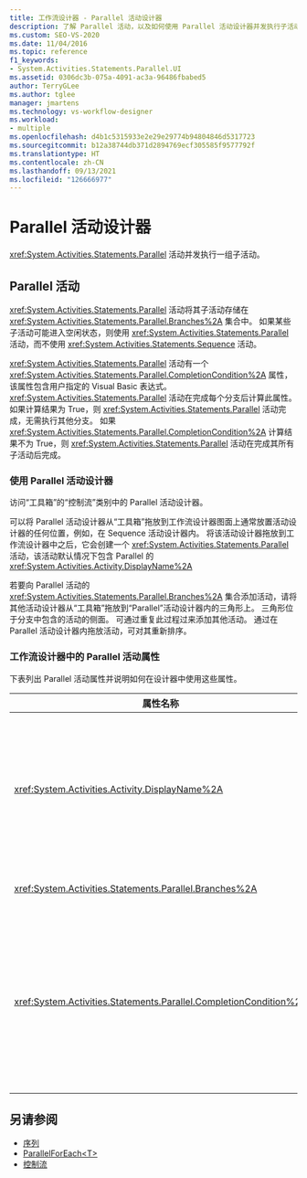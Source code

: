 ```yaml
---
title: 工作流设计器 - Parallel 活动设计器
description: 了解 Parallel 活动，以及如何使用 Parallel 活动设计器并发执行子活动集合。
ms.custom: SEO-VS-2020
ms.date: 11/04/2016
ms.topic: reference
f1_keywords:
- System.Activities.Statements.Parallel.UI
ms.assetid: 0306dc3b-075a-4091-ac3a-96486fbabed5
author: TerryGLee
ms.author: tglee
manager: jmartens
ms.technology: vs-workflow-designer
ms.workload:
- multiple
ms.openlocfilehash: d4b1c5315933e2e29e29774b94804846d5317723
ms.sourcegitcommit: b12a38744db371d2894769ecf305585f9577792f
ms.translationtype: HT
ms.contentlocale: zh-CN
ms.lasthandoff: 09/13/2021
ms.locfileid: "126666977"
---
```

# <a name="parallel-activity-designer"></a>Parallel 活动设计器

<xref:System.Activities.Statements.Parallel> 活动并发执行一组子活动。

## <a name="the-parallel-activity"></a>Parallel 活动

<xref:System.Activities.Statements.Parallel> 活动将其子活动存储在 <xref:System.Activities.Statements.Parallel.Branches%2A> 集合中。 如果某些子活动可能进入空闲状态，则使用 <xref:System.Activities.Statements.Parallel> 活动，而不使用 <xref:System.Activities.Statements.Sequence> 活动。

<xref:System.Activities.Statements.Parallel> 活动有一个 <xref:System.Activities.Statements.Parallel.CompletionCondition%2A> 属性，该属性包含用户指定的 Visual Basic 表达式。 <xref:System.Activities.Statements.Parallel> 活动在完成每个分支后计算此属性。 如果计算结果为 True，则 <xref:System.Activities.Statements.Parallel> 活动完成，无需执行其他分支。 如果 <xref:System.Activities.Statements.Parallel.CompletionCondition%2A> 计算结果不为 True，则 <xref:System.Activities.Statements.Parallel> 活动在完成其所有子活动后完成。

### <a name="using-the-parallel-activity-designer"></a>使用 Parallel 活动设计器

访问“工具箱”的“控制流”类别中的 Parallel 活动设计器。

可以将 Parallel 活动设计器从“工具箱”拖放到工作流设计器图面上通常放置活动设计器的任何位置，例如，在 Sequence 活动设计器内。 将该活动设计器拖放到工作流设计器中之后，它会创建一个 <xref:System.Activities.Statements.Parallel> 活动，该活动默认情况下包含 Parallel 的 <xref:System.Activities.Activity.DisplayName%2A>

若要向 Parallel 活动的 <xref:System.Activities.Statements.Parallel.Branches%2A> 集合添加活动，请将其他活动设计器从“工具箱”拖放到“Parallel”活动设计器内的三角形上。 三角形位于分支中包含的活动的侧面。 可通过重复此过程过来添加其他活动。 通过在 Parallel 活动设计器内拖放活动，可对其重新排序。

### <a name="parallel-activity-properties-in-the-workflow-designer"></a>工作流设计器中的 Parallel 活动属性

下表列出 Parallel 活动属性并说明如何在设计器中使用这些属性。

|属性名称|必选|使用情况|
|-|--------------|-|
|<xref:System.Activities.Activity.DisplayName%2A>|错误|指定活动设计器在标头中的友好显示名称。 默认值为“Parallel”。 可以在“属性”网格中编辑该值，或直接在活动设计器标头中编辑该值。|
|<xref:System.Activities.Statements.Parallel.Branches%2A>|True|包含要执行的子活动的集合。|
|<xref:System.Activities.Statements.Parallel.CompletionCondition%2A>|错误|在分支完成后计算。 如果其计算结果为 True，则取消已安排的挂起分支。 如果未设置此属性或其计算结果为 False，则活动在完成其所有子活动后完成。 默认值为 **null**。|

## <a name="see-also"></a>另请参阅

- [序列](../workflow-designer/sequence-activity-designer.md)
- [ParallelForEach\<T>](../workflow-designer/parallelforeach-t-activity-designer.md)
- [控制流](../workflow-designer/control-flow-activity-designers.md)
